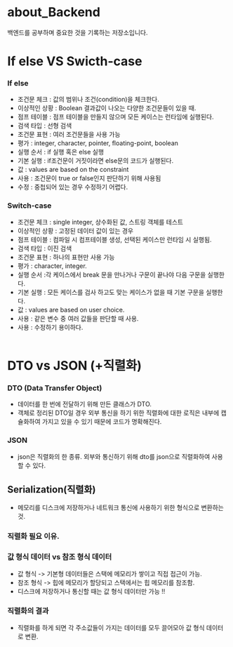 # about_Backend
백엔드를 공부하며 중요한 것을 기록하는 저장소입니다.

# If else VS Swicth-case
### If else
- 조건문 체크 : 값의 범위나 조건(condition)을 체크한다.
- 이상적인 상황 : Boolean 결과값이 나오는 다양한 조건문들이 있을 때.
- 점프 테이블 : 점프 테이블을 만들지 않으며 모든 케이스는 런타임에 실행된다.
- 검색 타입 : 선형 검색
- 조건문 표현 : 여러 조건문들을 사용 가능
- 평가 : integer, character, pointer, floating-point, boolean
- 실행 순서 : if 실행 혹은 else 실행
- 기본 실행 : if조건문이 거짓이라면 else문의 코드가 실행된다.
- 값 : values are based on the constraint
- 사용 : 조건문이 true or false인지 판단하기 위해 사용됨
- 수정 : 중첩되어 있는 경우 수정하기 어렵다.

### Switch-case
- 조건문 체크 : single integer, 상수화된 값, 스트링 객체를 테스트
- 이상적인 상황 : 고정된 데이터 값이 있는 경우
- 점프 테이블 : 컴파일 시 컴프테이블 생성, 선택된 케이스만 런타임 시 실행됨.
- 검색 타입 : 이진 검색
- 조건문 표현 : 하나의 표현만 사용 가능
- 평가 : character, integer. 
- 실행 순서 :각 케이스에서 break 문을 만나거나 구문이 끝나야 다음 구문을 실행한다. 
- 기본 실행 : 모든 케이스를 검사 하고도 맞는 케이스가 없을 때 기본 구문을 실행한다.
- 값 : values are based on user choice.
- 사용 : 같은 변수 중 여러 값들을 판단할 때 사용.
- 사용 : 수정하기 용이하다.
<br/><br/>

# DTO vs JSON (+직렬화)
### DTO (Data Transfer Object)
- 데이터를 한 번에 전달하기 위해 만든 클래스가 DTO. 
- 객체로 정리된 DTO일 경우 외부 통신을 하기 위한 직렬화에 대한 로직은 내부에 캡슐화하여 가지고 있을 수 있기 때문에 코드가 명확해진다.
### JSON
- json은 직렬화의 한 종류. 외부와 통신하기 위해 dto를 json으로 직렬화하여 사용할 수 있다.
## Serialization(직렬화)
- 메모리를 디스크에 저장하거나 네트워크 통신에 사용하기 위한 형식으로 변환하는 것. 
### 직렬화 필요 이유.
### 값 형식 데이터 vs 참조 형식 데이터
- 값 형식 -> 기본형 데이터들은 스택에 메모리가 쌓이고 직접 접근이 가능.
- 참조 형식 -> 힙에 메모리가 할당되고 스택에서는 힙 메모리를 참조함.
- 디스크에 저장하거나 통신할 때는 값 형식 데이터만 가능 !!
### 직렬화의 결과
- 직렬화를 하게 되면 각 주소값들이 가지는 데이터를 모두 끌어모아 값 형식 데이터로 변환.  
